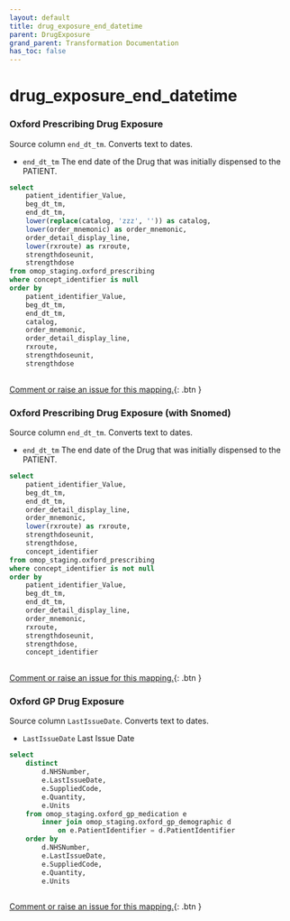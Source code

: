 ```yaml
---
layout: default
title: drug_exposure_end_datetime
parent: DrugExposure
grand_parent: Transformation Documentation
has_toc: false
---
```

# drug_exposure_end_datetime
### Oxford Prescribing Drug Exposure
Source column  `end_dt_tm`.
Converts text to dates.

* `end_dt_tm` The end date of the Drug that was initially dispensed to the PATIENT. 

```sql
select
	patient_identifier_Value,
	beg_dt_tm,
	end_dt_tm,
	lower(replace(catalog, 'zzz', '')) as catalog,
	lower(order_mnemonic) as order_mnemonic,
	order_detail_display_line,
	lower(rxroute) as rxroute,
	strengthdoseunit,
	strengthdose
from omop_staging.oxford_prescribing
where concept_identifier is null
order by
	patient_identifier_Value,
	beg_dt_tm,
	end_dt_tm,
	catalog,
	order_mnemonic,
	order_detail_display_line,
	rxroute,
	strengthdoseunit,
	strengthdose
	
```


[Comment or raise an issue for this mapping.](https://github.com/answerdigital/oxford-omop-data-mapper/issues/new?title=OMOP%20DrugExposure%20table%20drug_exposure_end_datetime%20field%20Oxford%20Prescribing%20Drug%20Exposure%20mapping){: .btn }
### Oxford Prescribing Drug Exposure (with Snomed)
Source column  `end_dt_tm`.
Converts text to dates.

* `end_dt_tm` The end date of the Drug that was initially dispensed to the PATIENT. 

```sql
select
	patient_identifier_Value,
	beg_dt_tm,
	end_dt_tm,
	order_detail_display_line,
	order_mnemonic,
	lower(rxroute) as rxroute,
	strengthdoseunit,
	strengthdose,
	concept_identifier
from omop_staging.oxford_prescribing
where concept_identifier is not null
order by
	patient_identifier_Value,
	beg_dt_tm,
	end_dt_tm,
	order_detail_display_line,
	order_mnemonic,
	rxroute,
	strengthdoseunit,
	strengthdose,
	concept_identifier
	
```


[Comment or raise an issue for this mapping.](https://github.com/answerdigital/oxford-omop-data-mapper/issues/new?title=OMOP%20DrugExposure%20table%20drug_exposure_end_datetime%20field%20Oxford%20Prescribing%20Drug%20Exposure%20(with%20Snomed)%20mapping){: .btn }
### Oxford GP Drug Exposure
Source column  `LastIssueDate`.
Converts text to dates.

* `LastIssueDate` Last Issue Date 

```sql
select
	distinct
		d.NHSNumber,
		e.LastIssueDate,
		e.SuppliedCode,
		e.Quantity,
		e.Units
	from omop_staging.oxford_gp_medication e
		inner join omop_staging.oxford_gp_demographic d
			on e.PatientIdentifier = d.PatientIdentifier
	order by
		d.NHSNumber,
		e.LastIssueDate,
		e.SuppliedCode,
		e.Quantity,
		e.Units
	
```


[Comment or raise an issue for this mapping.](https://github.com/answerdigital/oxford-omop-data-mapper/issues/new?title=OMOP%20DrugExposure%20table%20drug_exposure_end_datetime%20field%20Oxford%20GP%20Drug%20Exposure%20mapping){: .btn }
